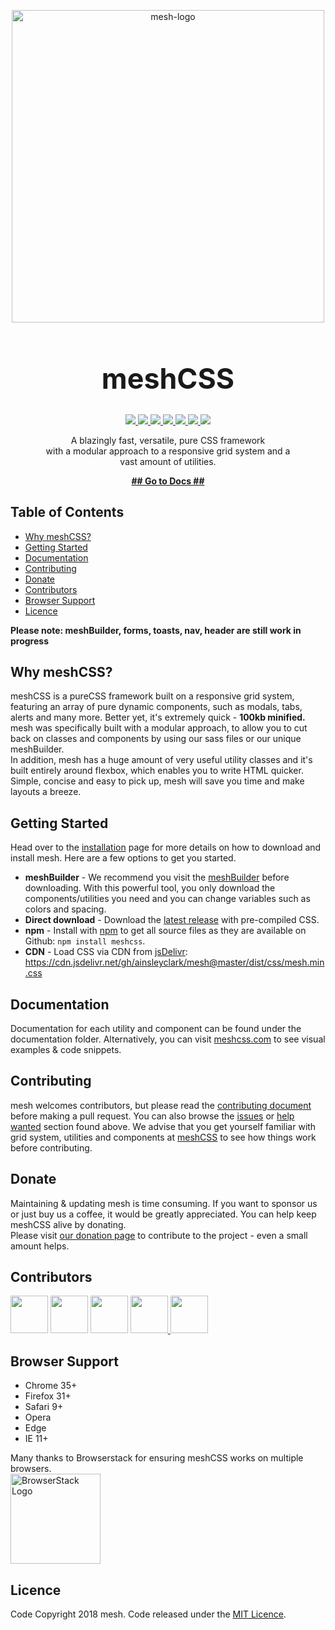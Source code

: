 <p align="center">
  <a href="https://www.meshcss.com">
    <img alt="mesh-logo" src="res/mesh-background-min.jpg" width="500">
  </a>
</p>

<h1 align="center" style="font-size: 3.2em">
  meshCSS
</h1>
<p align="center">
  <a href="https://bundlephobia.com/result?p=meshcss">
    <img src="https://img.shields.io/bundlephobia/min/meshcss.svg?label=minified&color=ff69b4">
  </a>
  <a href="https://www.codefactor.io/repository/github/ainsleyclark/mesh">
    <img src="https://www.codefactor.io/repository/github/ainsleyclark/mesh/badge">
  </a>
  <a href="https://discord.gg/geBW7CN">
    <img src="https://img.shields.io/discord/569873903237857300.svg?brightgreen">
  </a>
  <a href="https://snyk.io/test/github/ainsleyclark/mesh?targetFile=package.json">
    <img src="https://snyk.io/test/github/ainsleyclark/mesh/badge.svg?targetFile=package.json">
  </a>
  <a href="https://github.com/ainsleyclark/mesh/issues">
    <img src="https://img.shields.io/badge/contributions-welcome-brightgreen.svg?style=flat">
  </a>
  <a href="https://david-dm.org/ainsleyclark/mesh">
    <img src="https://david-dm.org/ainsleyclark/mesh.svg">
  </a>
  <a href="https://github.com/ainsleyclark/mesh/blob/master/LICENSE">
    <img src="https://img.shields.io/badge/license-MIT-blue.svg?style=flat-square">
  </a>
</p>

<p align="center">
  A blazingly fast, versatile, pure CSS framework <br>
  with a modular approach to a responsive grid system and a <br>
  vast amount of utilities.<br>
</p>

<p align="center">
  <a href="https://www.meshcss.com/"><strong>## Go to Docs ##</strong></a>
</p>

<!-- START doctoc generated TOC please keep comment here to allow auto update -->
<!-- DON'T EDIT THIS SECTION, INSTEAD RE-RUN doctoc TO UPDATE -->

## Table of Contents
  - [Why meshCSS?](#why-meshcss)
  - [Getting Started](#getting-started)
  - [Documentation](#documentation)
  - [Contributing](#contributing)
  - [Donate](#donate)
  - [Contributors](#contributors)
  - [Browser Support](#browser-support)
  - [Licence](#licence)

<!-- END doctoc generated TOC please keep comment here to allow auto update -->

**Please note: meshBuilder, forms, toasts, nav, header are still work in progress**

## Why meshCSS?

meshCSS is a pureCSS framework built on a responsive grid system, featuring an array of pure dynamic components, such as modals, tabs, alerts and many more. Better yet,
it's extremely quick - <strong>100kb minified.</strong><br />
mesh was specifically built with a modular approach, to allow you to cut back on classes and components by using our sass files or our unique meshBuilder.<br/>
In addition, mesh has a huge amount of very useful utility classes and it's built entirely around flexbox, which enables you to write HTML quicker.<br/>
Simple, concise and easy to pick up, mesh will save you time and make layouts a breeze.

## Getting Started

Head over to the [installation](https://meshcss.com/documentation/getting-started/installation) page for more details on how to download and install mesh. Here are a few options to get you started.

- **meshBuilder** - We recommend you visit the [meshBuilder](https://www.meshcss.com/builder) before downloading. With this powerful tool, you only download the components/utilities you need and you can change variables such as colors and spacing.
- **Direct download** - Download the [latest release](https://github.com/ainsleyclark/mesh/releases/latest) with pre-compiled CSS.
- **npm** - Install with [npm](https://npmjs.com) to get all source files as they are available on Github: ```npm install meshcss```.
- **CDN** - Load CSS via CDN from [jsDelivr](https://cdn.jsdelivr.net/gh/ainsleyclark/mesh@master/dist/css/mesh.min.css): https://cdn.jsdelivr.net/gh/ainsleyclark/mesh@master/dist/css/mesh.min.css


## Documentation

Documentation for each utility and component can be found under the documentation folder. Alternatively, you can visit [meshcss.com](https://www.meshcss.com) to see visual examples & code snippets.

## Contributing 

mesh welcomes contributors, but please read the [contributing document](CONTRIBUTING.md) before making a pull request. You can also browse the [issues](https://github.com/ainsleyclark/mesh/issuesissues) or [help wanted](https://github.com/ainsleyclark/mesh/pulls?q=is%3Apr+is%3Aopen+label%3A%22help+wanted%22) section found above.
We advise that you get yourself familiar with grid system, utilities and components at [meshCSS](https://www.meshcss.com) to see how things work before contributing.


## Donate
Maintaining & updating mesh is time consuming. If you want to sponsor us or just buy us a coffee, it would be greatly appreciated. You can help keep meshCSS alive by donating. 
<br>Please visit [our donation page](https://www.paypal.com/cgi-bin/webscr?cmd=_s-xclick&hosted_button_id=HEC5AZCBWH2B6&source=url) to contribute to the project - even a small amount helps.

## Contributors

<p float="left">
	<a href="https://github.com/ainsleyclark"><img src="https://avatars.githubusercontent.com/ainsleyclark" width="60px;"/></a>
	<a href="https://github.com/nicholsk18"><img src="https://avatars.githubusercontent.com/nicholsk18" width="60px;"/></a>
	<a href="https://github.com/Hazetheai"><img src="https://avatars.githubusercontent.com/Hazetheai" width="60px;"/></a>
	<a href="https://github.com/versustunez"><img src="https://avatars.githubusercontent.com/versustunez" width="60px;"/</a>
	<a href="https://github.com/kassuro"><img src="https://avatars.githubusercontent.com/kassuro" width="60px;"/></a>
</p>

## Browser Support

- Chrome 35+
- Firefox 31+
- Safari 9+
- Opera
- Edge
- IE 11+

Many thanks to Browserstack for ensuring meshCSS works on multiple browsers.<br/>
<a href="https://www.browserstack.com/">
  <img alt="BrowserStack Logo" src="https://www.meshcss.com/assets/img/browserstack-logo.png" width="144">
</a>

## Licence
Code Copyright 2018 mesh. Code released under the [MIT Licence](LICENCE).

